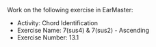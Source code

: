 Work on the following exercise in EarMaster:
- Activity: Chord Identification
- Exercise Name: 7(sus4) & 7(sus2) - Ascending
- Exercise Number: 13.1
